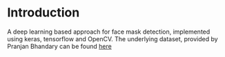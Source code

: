 # Introduction 
A deep learning based approach for face mask detection, implemented using keras, tensorflow and OpenCV. The underlying dataset, provided by Pranjan Bhandary can be found [here](https://github.com/prajnasb/observations/tree/master/experiements/data)  
